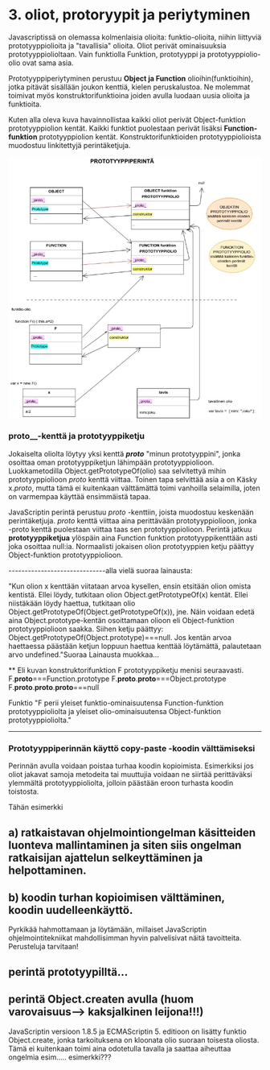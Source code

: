 
# 3. oliot, protoryypit ja periytyminen

Javascriptissä on olemassa kolmenlaisia olioita: funktio-olioita, niihin liittyviä prototyyppiolioita ja "tavallisia" olioita. Oliot perivät ominaisuuksia prototyyppiolioltaan. Vain funktiolla Funktion, prototyyppi ja prototyyppiolio-olio ovat sama asia.

Prototyyppiperiytyminen perustuu **Object ja Function** olioihin(funktioihin), jotka pitävät sisällään joukon kenttiä, kielen peruskalustoa. Ne molemmat toimivat myös konstruktorifunktioina joiden avulla luodaan uusia olioita ja funktioita.

Kuten alla oleva kuva havainnollistaa kaikki oliot perivät Object-funktion prototyyppiolion kentät. Kaikki funktiot puolestaan perivät lisäksi **Function-funktion** prototyyppiolion kentät. Konstruktorifunktioiden prototyyppiolioista muodostuu linkitettyjä perintäketjuja.

<img src="https://github.com/vsvala/JavaScript_ohjelmointitekniikka/blob/master/Untitled%20Diagram.jpg" >

### proto__-kenttä ja prototyyppiketju

Jokaiselta oliolta löytyy yksi kenttä **_proto_** "minun prototyyppini", jonka osoittaa oman prototyyppiketjun lähimpään prototyyppiolioon. Luokkametodilla Object.getPrototypeOf(olio) saa selvitettyä mihin prototyyppiolioon _proto_ kenttä viittaa. Toinen tapa selvittää asia a on Käsky  x._proto_, mutta tämä ei kuitenkaan välttämättä toimi vanhoilla selaimilla, joten on varmempaa käyttää ensimmäistä tapaa.

JavaScriptin perintä perustuu _proto_ -kenttiin, joista muodostuu keskenään perintäketjuja. _proto_ kenttä viittaa aina perittävään prototyyppiolioon, jonka -proto kenttä puolestaan viittaa taas sen prototyyppiolioon. Perintä jatkuu **prototyyppiketjua** ylöspäin aina Function funktion prototyyppikenttään asti joka osoittaa null:ia. Normaalisti jokaisen olion prototyyppien ketju päättyy Object-funktion prototyyppiolioon.


------------------------------alla vielä suoraa lainausta:

"Kun olion x kenttään viitataan arvoa kysellen, ensin etsitään olion omista kentistä. Ellei löydy, tutkitaan olion Object.getPrototypeOf(x) kentät. Ellei niistäkään löydy haettua, tutkitaan olio Object.getPrototypeOf(Object.getPrototypeOf(x)), jne. Näin voidaan edetä aina Object.prototype-kentän osoittamaan olioon eli Object-funktion prototyyppiolioon saakka.
Siihen ketju päättyy: Object.getPrototypeOf(Object.prototype)===null. Jos kentän arvoa haettaessa päästään ketjun loppuun haettua kenttää löytämättä, palautetaan arvo undefined."Suoraa Lainausta muokkaa...

** Eli kuvan konstruktorifunktion F prototyyppiketju menisi seuraavasti.
F.__proto__===Function.prototype
F.__proto__.__proto__===Object.prototype
F.__proto__.__proto__.__proto__===null

Funktio "F perii yleiset funktio-ominaisuutensa Function-funktion prototyyppioliolta ja yleiset olio-ominaisuutensa Object-funktion prototyyppioliolta."

------------------


### Prototyyppiperinnän käyttö copy-paste -koodin välttämiseksi
Perinnän avulla voidaan poistaa turhaa koodin kopioimista. Esimerkiksi jos oliot jakavat samoja  metodeita tai muuttujia voidaan ne siirtää perittäväksi ylemmältä prototyyppioliolta, jolloin päästään eroon turhasta koodin toistosta.

Tähän esimerkki

## a) ratkaistavan ohjelmointiongelman käsitteiden luonteva mallintaminen ja siten siis ongelman ratkaisijan ajattelun selkeyttäminen ja helpottaminen.

##  b) koodin turhan kopioimisen välttäminen, koodin uudelleenkäyttö.

Pyrkikää hahmottamaan ja löytämään, millaiset JavaScriptin ohjelmointitekniikat mahdollisimman hyvin palvelisivat näitä tavoitteita. Perusteluja tarvitaan!




## perintä prototyypilltä...
## perintä Object.createn avulla (huom varovaisuus--> kaksjalkinen leijona!!!)
JavaScriptin versioon 1.8.5 ja ECMAScriptin 5. editioon on lisätty funktio Object.create, jonka tarkoituksena on  kloonata olio suoraan toisesta oliosta. Tämä ei kuitenkaan toimi aina odotetulla tavalla ja saattaa aiheuttaa ongelmia esim.....
esimerkki???
